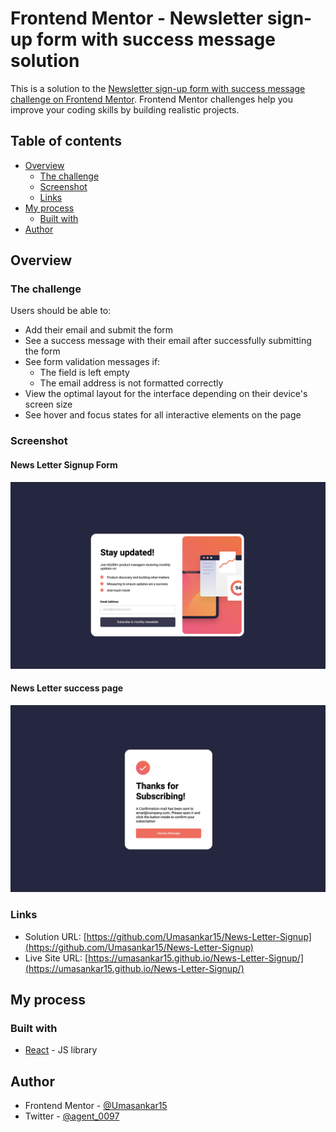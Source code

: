 # Frontend Mentor - Newsletter sign-up form with success message solution

This is a solution to the [Newsletter sign-up form with success message challenge on Frontend Mentor](https://www.frontendmentor.io/challenges/newsletter-signup-form-with-success-message-3FC1AZbNrv). Frontend Mentor challenges help you improve your coding skills by building realistic projects.

## Table of contents

- [Overview](#overview)
  - [The challenge](#the-challenge)
  - [Screenshot](#screenshot)
  - [Links](#links)
- [My process](#my-process)
  - [Built with](#built-with)
- [Author](#author)

## Overview

### The challenge

Users should be able to:

- Add their email and submit the form
- See a success message with their email after successfully submitting the form
- See form validation messages if:
  - The field is left empty
  - The email address is not formatted correctly
- View the optimal layout for the interface depending on their device's screen size
- See hover and focus states for all interactive elements on the page

### Screenshot

#### News Letter Signup Form

![Desktop Form Preview](./Assets/desktop-form.png)

#### News Letter success page

![Desktop Success Preview](./Assets/desktop-success.png)

### Links

- Solution URL: [https://github.com/Umasankar15/News-Letter-Signup](https://github.com/Umasankar15/News-Letter-Signup)
- Live Site URL: [https://umasankar15.github.io/News-Letter-Signup/](https://umasankar15.github.io/News-Letter-Signup/)

## My process

### Built with

- [React](https://reactjs.org/) - JS library

## Author

- Frontend Mentor - [@Umasankar15](https://www.frontendmentor.io/profile/Umasankar15)
- Twitter - [@agent_0097](https://twitter.com/agent_0097)
